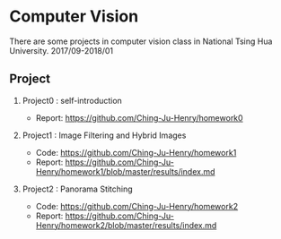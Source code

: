 # Computer Vision
There are some projects in computer vision class in National Tsing Hua University. 2017/09-2018/01

## Project
1. Project0 : self-introduction
      * Report: https://github.com/Ching-Ju-Henry/homework0

2. Project1 : Image Filtering and Hybrid Images
      * Code: https://github.com/Ching-Ju-Henry/homework1
      * Report: https://github.com/Ching-Ju-Henry/homework1/blob/master/results/index.md

3. Project2 : Panorama Stitching
      * Code: https://github.com/Ching-Ju-Henry/homework2
      * Report: https://github.com/Ching-Ju-Henry/homework2/blob/master/results/index.md
